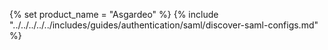 {% set product_name = "Asgardeo" %}
{% include "../../../../../includes/guides/authentication/saml/discover-saml-configs.md" %}